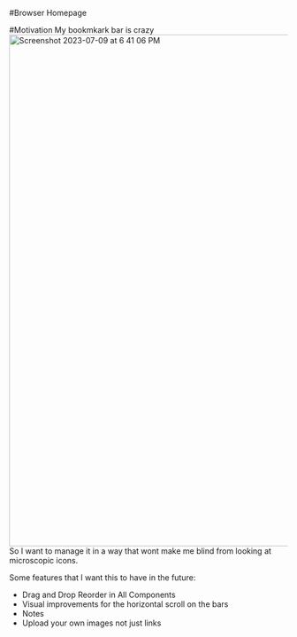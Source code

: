 #Browser Homepage

#Motivation
My bookmkark bar is crazy
<img width="924" alt="Screenshot 2023-07-09 at 6 41 06 PM" src="https://github.com/sobre-mesa/browser-home-page/assets/51244519/94e9ef3b-7110-4077-95e9-a168040297a8">
So I want to manage it in a way that wont make me blind from looking at microscopic icons.

Some features that I want this to have in the future:

- Drag and Drop Reorder in All Components
- Visual improvements for the horizontal scroll on the bars
- Notes
- Upload your own images not just links
  
